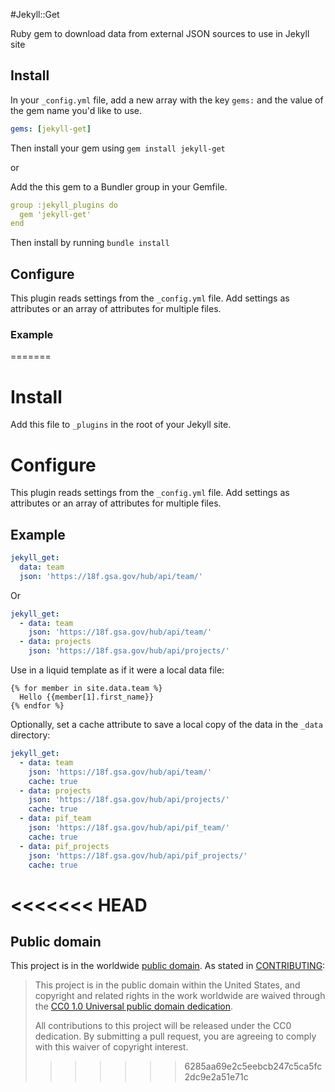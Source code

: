 #Jekyll::Get

Ruby gem to download data from external JSON sources to use in Jekyll site

## Install

In your `_config.yml` file, add a new array with the key ```gems:``` and the value of the gem name you'd like to use.

```yml
gems: [jekyll-get]
```

Then install your gem using ```gem install jekyll-get```

or

Add the this gem to a Bundler group in your Gemfile.

```yml
group :jekyll_plugins do
  gem 'jekyll-get'
end
```

Then install by running ```bundle install```

## Configure

This plugin reads settings from the `_config.yml` file. Add settings as attributes or an array of attributes for multiple files.

### Example
=======
# Install

Add this file to `_plugins` in the root of your Jekyll site.

# Configure

This plugin reads settings from the `_config.yml` file. Add settings as attributes or an array of attributes for multiple files.

## Example

```yml
jekyll_get:
  data: team
  json: 'https://18f.gsa.gov/hub/api/team/'
```

Or

```yml
jekyll_get:
  - data: team
    json: 'https://18f.gsa.gov/hub/api/team/'
  - data: projects
    json: 'https://18f.gsa.gov/hub/api/projects/'
```

Use in a liquid template as if it were a local data file:

```liquid
{% for member in site.data.team %}
  Hello {{member[1].first_name}}
{% endfor %}
```

Optionally, set a cache attribute to save a local copy of the data in the `_data` directory:

```yml
jekyll_get:
  - data: team
    json: 'https://18f.gsa.gov/hub/api/team/'
    cache: true
  - data: projects
    json: 'https://18f.gsa.gov/hub/api/projects/'
    cache: true
  - data: pif_team
    json: 'https://18f.gsa.gov/hub/api/pif_team/'
    cache: true
  - data: pif_projects
    json: 'https://18f.gsa.gov/hub/api/pif_projects/'
    cache: true
```
<<<<<<< HEAD
=======

## Public domain

This project is in the worldwide [public domain](LICENSE.md). As stated in [CONTRIBUTING](CONTRIBUTING.md):

> This project is in the public domain within the United States, and copyright and related rights in the work worldwide are waived through the [CC0 1.0 Universal public domain dedication](https://creativecommons.org/publicdomain/zero/1.0/).
>
> All contributions to this project will be released under the CC0 dedication. By submitting a pull request, you are agreeing to comply with this waiver of copyright interest.
>>>>>>> 6285aa69e2c5eebcb247c5ca5fc2dc9e2a51e71c
